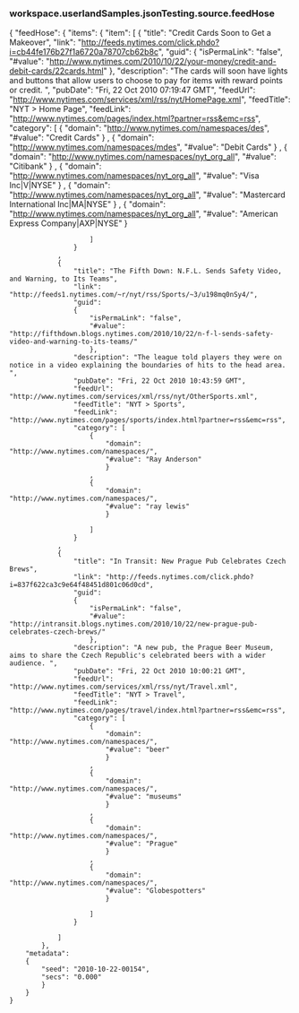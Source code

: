### workspace.userlandSamples.jsonTesting.source.feedHose
{	"feedHose":	{		"items":		{			"item": [				{					"title": "Credit Cards Soon to Get a Makeover",					"link": "http://feeds.nytimes.com/click.phdo?i=cb44fe176b27f1a6720a78707cb62b8c",					"guid":					{						"isPermaLink": "false",						"#value": "http://www.nytimes.com/2010/10/22/your-money/credit-and-debit-cards/22cards.html"						},					"description": "The cards will soon have lights and buttons that allow users to choose to pay for items with reward points or credit. ",					"pubDate": "Fri, 22 Oct 2010 07:19:47 GMT",					"feedUrl": "http://www.nytimes.com/services/xml/rss/nyt/HomePage.xml",					"feedTitle": "NYT > Home Page",					"feedLink": "http://www.nytimes.com/pages/index.html?partner=rss&emc=rss",					"category": [						{							"domain": "http://www.nytimes.com/namespaces/des",							"#value": "Credit Cards"							}						,						{							"domain": "http://www.nytimes.com/namespaces/mdes",							"#value": "Debit Cards"							}						,						{							"domain": "http://www.nytimes.com/namespaces/nyt_org_all",							"#value": "Citibank"							}						,						{							"domain": "http://www.nytimes.com/namespaces/nyt_org_all",							"#value": "Visa Inc|V|NYSE"							}						,						{							"domain": "http://www.nytimes.com/namespaces/nyt_org_all",							"#value": "Mastercard International Inc|MA|NYSE"							}						,						{							"domain": "http://www.nytimes.com/namespaces/nyt_org_all",							"#value": "American Express Company|AXP|NYSE"							}												]					}				,				{					"title": "The Fifth Down: N.F.L. Sends Safety Video, and Warning, to Its Teams",					"link": "http://feeds1.nytimes.com/~r/nyt/rss/Sports/~3/u198mq0nSy4/",					"guid":					{						"isPermaLink": "false",						"#value": "http://fifthdown.blogs.nytimes.com/2010/10/22/n-f-l-sends-safety-video-and-warning-to-its-teams/"						},					"description": "The league told players they were on notice in a video explaining the boundaries of hits to the head area. ",					"pubDate": "Fri, 22 Oct 2010 10:43:59 GMT",					"feedUrl": "http://www.nytimes.com/services/xml/rss/nyt/OtherSports.xml",					"feedTitle": "NYT > Sports",					"feedLink": "http://www.nytimes.com/pages/sports/index.html?partner=rss&emc=rss",					"category": [						{							"domain": "http://www.nytimes.com/namespaces/",							"#value": "Ray Anderson"							}						,						{							"domain": "http://www.nytimes.com/namespaces/",							"#value": "ray lewis"							}												]					}				,				{					"title": "In Transit: New Prague Pub Celebrates Czech Brews",					"link": "http://feeds.nytimes.com/click.phdo?i=837f622ca3c9e64f48451d801c06d0cd",					"guid":					{						"isPermaLink": "false",						"#value": "http://intransit.blogs.nytimes.com/2010/10/22/new-prague-pub-celebrates-czech-brews/"						},					"description": "A new pub, the Prague Beer Museum, aims to share the Czech Republic's celebrated beers with a wider audience. ",					"pubDate": "Fri, 22 Oct 2010 10:00:21 GMT",					"feedUrl": "http://www.nytimes.com/services/xml/rss/nyt/Travel.xml",					"feedTitle": "NYT > Travel",					"feedLink": "http://www.nytimes.com/pages/travel/index.html?partner=rss&emc=rss",					"category": [						{							"domain": "http://www.nytimes.com/namespaces/",							"#value": "beer"							}						,						{							"domain": "http://www.nytimes.com/namespaces/",							"#value": "museums"							}						,						{							"domain": "http://www.nytimes.com/namespaces/",							"#value": "Prague"							}						,						{							"domain": "http://www.nytimes.com/namespaces/",							"#value": "Globespotters"							}												]					}								]			},		"metadata":		{			"seed": "2010-10-22-00154",			"secs": "0.000"			}		}	}